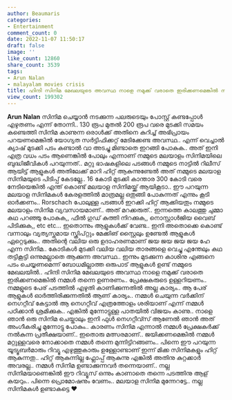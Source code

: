 ```yaml
---
author: Beaumaris
categories:
- Entertainment
comment_count: 0
date: 2022-11-07 11:50:17
draft: false
image: ''
like_count: 12860
share_count: 3539
tags:
- Arun Nalan
- malayalam movies crisis
title: ഹിന്ദി സിനിമ മേഖലയുടെ അവസ്ഥ നാളെ നമുക്ക് വരാതെ ഇരിക്കണമെങ്കിൽ നമ്മൾ തന്നെ ഉണരണം
view_count: 199302
---
```


**Arun Nalan** സിനിമ ചെയ്യാൻ നടക്കുന്ന പലരുടെയും പോസ്റ്റ് കണ്ടപ്പോൾ എഴുതണം എന്ന് തോന്നി.. 130 രൂപ മുതൽ 200 രൂപ വരെ മുടക്കി സമയം കണ്ടെത്തി സിനിമ കാണുന്ന ഒരാൾക്ക് അതിനെ കുറിച്ച് അഭിപ്രായം പറയണമെങ്കിൽ യോഗ്യത സർട്ടിഫിക്കറ്റ് മേടിക്കേണ്ട അവസ്ഥ.. എന്ന് വെച്ചാൽ ക്യാഷ് മുടക്കി പടം കണ്ടാൽ വാ അടച്ചു മിണ്ടാതെ ഇറങ്ങി പോകുക.. അത് ഇനി എത്ര വധം പടം ആണെങ്കിൽ പോലും എന്നാണ് നമ്മുടെ മലയാളം സിനിമയിലെ ബുദ്ധിജീവികൾ പറയുന്നത്.. മറ്റു ഭാഷകളിലെ പടങ്ങൾ നമ്മുടെ നാട്ടിൽ റിലീസ് ആയിട്ട് ആളുകൾ അതിലേക്ക് മാറി ഹിറ്റ്‌ ആകുന്നുണ്ടേൽ അത് നമ്മുടെ മലയാള സിനിമയുടെ പിടിപ്പ് കേടല്ലേ.. 16 കോടി മുടക്കി കാന്താര 300 കോടി വരെ നേടിയെങ്കിൽ എന്ത് കൊണ്ട് മലയാള സിനിമയ്ക്ക് ആയികൂടാ.. ഈ പറയുന്ന മലയാള സിനിമകൾ കേരളത്തിൽ മാത്രമല്ല ഒതുങ്ങി പോകുന്നത് എന്നും കൂടി ഓർക്കണം.. Rorschach പോലുള്ള പടങ്ങൾ ഇറക്കി ഹിറ്റ്‌ ആക്കിയതും നമ്മുടെ മലയാളം സിനിമ വ്യവസായമാണ്.. അത് മറക്കരുത്.. ഇന്നത്തെ കാലത്തു ചുമ്മാ കഥ പറഞ്ഞു പോകുക,, ഫീൽ ഗുഡ് കുത്തി നിറക്കുക,, നൊസ്റ്റാൾജിയ വൈബ് പിടിക്കുക,, etc etc... ഇതൊന്നും ആളുകൾക്ക് വേണ്ട.. ഇനി അതൊക്കെ കൊണ്ട് വന്നാലും വ്യത്യസ്തമായ സ്ക്രിപ്റ്റും മേക്കിങ് സ്റ്റൈലും ഉണ്ടേൽ ആളുകൾ ഏറ്റെടുക്കും.. അതിന്റെ വലിയ ഒരു ഉദാഹരണമാണ് ജയ ജയ ജയ ജയ ഹേ എന്ന സിനിമ.. കോടികൾ മുടക്കി വലിയ വലിയ താരങ്ങളെ വെച്ചു എന്തേലും കഥ തട്ടികൂട്ടി ഒന്നുമല്ലാതെ ആക്കുന്ന അവസ്ഥ.. ഇന്നും മുടക്കുന്ന കാശിനു എങ്ങനെ പടം ചെയ്യണമെന്ന് ബോധമില്ലാത്ത ഒരുപാട് ആളുകൾ ഉണ്ട് നമ്മുടെ മേഖലയിൽ.. ഹിന്ദി സിനിമ മേഖലയുടെ അവസ്ഥ നാളെ നമുക്ക് വരാതെ ഇരിക്കണമെങ്കിൽ നമ്മൾ തന്നെ ഉണരണം.. പ്രേക്ഷകരുടെ ഉള്ളറിയണം.. നമ്മളുടെ പേര് പടത്തിൽ എഴുതി കാണിക്കുന്നതിൽ അല്ല കാര്യം.. ആ പേര് ആളുകൾ ഓർത്തിരിക്കുന്നതിൽ ആണ് കാര്യം.. നമ്മൾ ചെയുന്ന വർക്കിന്‌ നെഗറ്റീവ് കേട്ടാൽ ആ നെഗറ്റീവ് എത്രത്തോളം ശരിയാണ് എന്ന് നമ്മൾ പഠിക്കാൻ ശ്രമിക്കുക.. എങ്കിൽ മുന്നോട്ടുള്ള പാതയിൽ വിജയം കാണു.. നാളെ ഞാൻ ഒരു സിനിമ ചെയ്താലും ഇനി ഫുൾ നെഗറ്റീവ്സ് ആണേൽ ഞാൻ അത് അംഗീകരിച്ചു മുന്നോട്ടു പോകും.. കാരണം സിനിമ എന്നാൽ നമ്മൾ പ്രേക്ഷകർക്ക് നൽകുന്ന പ്രതീക്ഷയാണ്.. ഇതൊരു മത്സരമാണ്.. ജയിക്കണമെങ്കിൽ നമ്മൾ മറ്റുള്ളവരെ നോക്കാതെ നമ്മൾ തന്നെ മുന്നിട്ടിറങ്ങണം.. പിന്നെ ഈ പറയുന്ന യൂട്യൂബർമാരും റിവ്യൂ എഴുത്തുകാരും ഉള്ളോണ്ടാണ് ഇന്ന് മിക്ക സിനിമകളും ഹിറ്റ്‌ ആകുന്നതു.. ഹിറ്റ്‌ ആകുന്നില്ല ഫ്ലോപ്പ് ആകുന്നു എങ്കിൽ അതിനു കുറ്റക്കാർ അവരല്ല.. നമ്മൾ സിനിമ ഉണ്ടാക്കുന്നവർ തന്നെയാണ്.. നല്ല സിനിമയാണെങ്കിൽ ഈ റിവ്യൂസ് ഒന്നും കാണാതെ തന്നെ പടത്തിനു ആള് കയറും.. പിന്നെ പ്രൊമോഷനും വേണം.. മലയാള സിനിമ മുന്നേറട്ടേ.. നല്ല സിനിമകൾ ഉണ്ടാകട്ടെ ❤️
